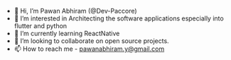 - 👋 Hi, I’m Pawan Abhiram (@Dev-Paccore)
- 👀 I’m interested in Architecting the software applications especially into flutter and python
- 🌱 I’m currently learning ReactNative
- 💞️ I’m looking to collaborate on open source projects.
- 📫 How to reach me - pawanabhiram.y@gmail.com

<!---
Dev-Paccore/Dev-Paccore is a ✨ special ✨ repository because its `README.md` (this file) appears on your GitHub profile.
You can click the Preview link to take a look at your changes.
--->
